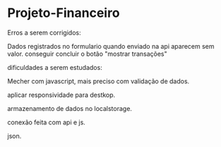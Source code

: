 # Projeto-Financeiro

Erros a serem corrigidos:

Dados registrados no formulario quando enviado na api aparecem sem valor.
conseguir concluir o botão "mostrar transações"


dificuldades a serem estudados:

Mecher com javascript, mais preciso com validação de dados.

aplicar responsividade para destkop.

armazenamento de dados no localstorage.

conexão feita com api e js.

json.


